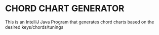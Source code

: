 # CHORD CHART GENERATOR
 This is an IntelliJ Java Program that generates chord charts based on the desired keys/chords/tunings
